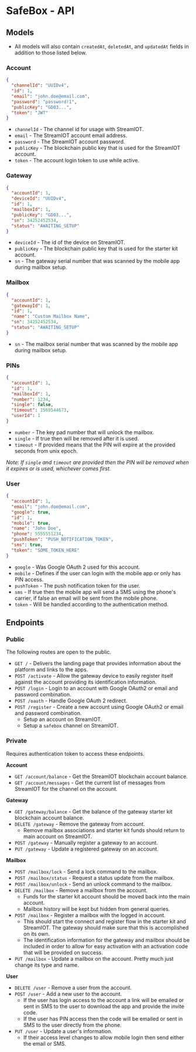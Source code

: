 # SafeBox - API

## Models

- All models will also contain `createdAt`, `deletedAt`, and `updatedAt` fields in addition to those listed below.

### Account

```json
{
  "channelId": "UUIDv4",
  "id": 1,
  "email": "john.doe@email.com",
  "password": "password!1",
  "publicKey": "GD03...",
  "token": "JWT"
}
```

- `channelId` - The channel id for usage with StreamIOT.
- `email` - The StreamIOT account email address.
- `password` - The StreamIOT account password.
- `publicKey` - The blockchain public key that is used for the StreamIOT account.
- `token` - The account login token to use while active.

### Gateway

```json
{
  "accountId": 1,
  "deviceId": "UUIDv4",
  "id": 1,
  "mailboxId": 1,
  "publicKey": "GD03...",
  "sn": 34252452534,
  "status": "AWAITING_SETUP"
}
```

- `deviceId` - The id of the device on StreamIOT.
- `publicKey` - The blockchain public key that is used for the starter kit account.
- `sn` - The gateway serial number that was scanned by the mobile app during mailbox setup.

### Mailbox

```json
{
  "accountId": 1,
  "gatewayId": 1,
  "id": 1,
  "name": "Custom Mailbox Name",
  "sn": 34252452534,
  "status": "AWAITING_SETUP"
}
```

- `sn` - The mailbox serial number that was scanned by the mobile app during mailbox setup.

### PINs

```json
{
  "accountId": 1,
  "id": 1,
  "mailboxId": 1,
  "number": 1234,
  "single": false,
  "timeout": 1569544673,
  "userId": 1
}
```

- `number` - The key pad number that will unlock the mailbox.
- `single` - If true then will be removed after it is used.
- `timeout` - If provided means that the PIN will expire at the provided seconds from unix epoch.

_Note: If `single` and `timeout` are provided then the PIN will be removed when it expires or is used, whichever comes first._

### User

```json
{
  "accountId": 1,
  "email": "john.doe@email.com",
  "google": true,
  "id": 1,
  "mobile": true,
  "name": "John Doe",
  "phone": 5555551234,
  "pushToken": "PUSH_NOTIFICATION_TOKEN",
  "sms": true,
  "token": "SOME_TOKEN_HERE"
}
```

- `google` - Was Google OAuth 2 used for this account.
- `mobile` - Defines if the user can login with the mobile app or only has PIN access.
- `pushToken` - The push notification token for the user.
- `sms` - If true then the mobile app will send a SMS using the phone's carrier, if false an email will be sent from the mobile phone.
- `token` - Will be handled according to the authentication method.

## Endpoints

### Public

The following routes are open to the public.

* `GET /` - Delivers the landing page that provides information about the platform and links to the apps.
* `POST /activate` - Allow the gateway device to easily register itself against the account providing its identification information.
* `POST /login` - Login to an account with Google OAuth2 or email and password combination.
* `POST /oauth` - Handle Google OAuth 2 redirect.
* `POST /register` - Create a new account using Google OAuth2 or email and password combination.
  - Setup an account on StreamIOT.
  - Setup a `safebox` channel on StreamIOT.

### Private

Requires authentication token to access these endpoints.

__Account__

* `GET /account/balance` - Get the StreamIOT blockchain account balance.
* `GET /account/messages` - Get the current list of messages from StreamIOT for the channel on the account.

__Gateway__

* `GET /gateway/balance` - Get the balance of the gateway starter kit blockchain account balance.
* `DELETE /gateway` - Remove the gateway from account.
  - Remove mailbox associations and starter kit funds should return to main account on StreamIOT.
* `POST /gateway` - Manually register a gateway to an account.
* `PUT /gateway` - Update a registered gateway on an account.

__Mailbox__

* `POST /mailbox/lock` - Send a lock command to the mailbox.
* `POST /mailbox/status` - Request a status update from the mailbox.
* `POST /mailbox/unlock` - Send an unlock command to the mailbox.
* `DELETE /mailbox` - Remove a mailbox from the account.
  - Funds for the starter kit account should be moved back into the main account.
  - Mailbox history will be kept but hidden from general queries.
* `POST /mailbox` - Register a mailbox with the logged in account.
  - This should start the connect and register flow in the starter kit and StreamIOT.  The gateway should make sure that this is accomplished on its own.
  - The identification information for the gateway and mailbox should be included in order to allow for easy activation with an activation code that will be provided on success.
* `PUT /mailbox` - Update a mailbox on the account.  Pretty
much just change its type and name.

__User__

* `DELETE /user` - Remove a user from the account.
* `POST /user` - Add a new user to the account.
  - If the user has login access to the account a link will be emailed or sent in SMS to the user to download the app and provide the invite code.
  - If the user has PIN access then the code will be emailed or sent in SMS to the user directly from the phone.
* `PUT /user` - Update a user's information.
  - If their access level changes to allow mobile login then send either the email or SMS.
